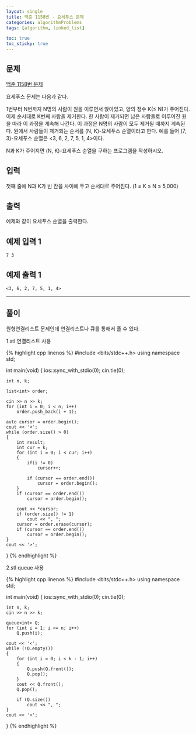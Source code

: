 ```yaml
---
layout: single
title: 백준 1158번 - 요세푸스 문제
categories: algorithmProblems
tags: [algorithm, linked_list]

toc: true
toc_sticky: true
---
```


## 문제
[백준 1158번 문제](https://www.acmicpc.net/problem/1158)

요세푸스 문제는 다음과 같다.

1번부터 N번까지 N명의 사람이 원을 이루면서 앉아있고, 양의 정수 K(≤ N)가 주어진다. 이제 순서대로 K번째 사람을 제거한다. 한 사람이 제거되면 남은 사람들로 이루어진 원을 따라 이 과정을 계속해 나간다. 이 과정은 N명의 사람이 모두 제거될 때까지 계속된다. 원에서 사람들이 제거되는 순서를 (N, K)-요세푸스 순열이라고 한다. 예를 들어 (7, 3)-요세푸스 순열은 <3, 6, 2, 7, 5, 1, 4>이다.

N과 K가 주어지면 (N, K)-요세푸스 순열을 구하는 프로그램을 작성하시오.

## 입력

첫째 줄에 N과 K가 빈 칸을 사이에 두고 순서대로 주어진다. (1 ≤ K ≤ N ≤ 5,000)

## 출력

예제와 같이 요세푸스 순열을 출력한다.

## 예제 입력 1

```
7 3
```

## 예제 출력 1

```
<3, 6, 2, 7, 5, 1, 4>
```

---

## 풀이
원형연결리스트 문제인데 연결리스트나 큐를 통해서 풀 수 있다.


1.stl 연결리스트 사용

{% highlight cpp linenos %}
#include <bits/stdc++.h>
using namespace std;

int main(void)
{
	ios::sync_with_stdio(0);
	cin.tie(0);

	int n, k;

	list<int> order;

	cin >> n >> k;
	for (int i = 0; i < n; i++)
		order.push_back(i + 1);

	auto cursor = order.begin();
	cout << '<';
	while (order.size() > 0)
	{
		int result;
		int cur = k;
		for (int i = 0; i < cur; i++)
		{
			if(i != 0)
				cursor++;

			if (cursor == order.end())
				cursor = order.begin();
		}
		if (cursor == order.end())
			cursor = order.begin();

		cout << *cursor;
		if (order.size() != 1)
			cout << ", ";
		cursor = order.erase(cursor);
		if (cursor == order.end())
			cursor = order.begin();
	}
	cout << '>';
}
{% endhighlight %}

2.stl queue 사용

{% highlight cpp linenos %}
#include <bits/stdc++.h>
using namespace std;

int main(void) 
{
    ios::sync_with_stdio(0);
    cin.tie(0);
    
    int n, k;
    cin >> n >> k;
    
    queue<int> Q;
    for (int i = 1; i <= n; i++) 
	    Q.push(i);
	
    cout << '<';
    while (!Q.empty()) 
    {
        for (int i = 0; i < k - 1; i++) 
        {
            Q.push(Q.front());
            Q.pop();
        }
        cout << Q.front();
        Q.pop();
        
        if (Q.size()) 
	        cout << ", ";
    }
    cout << '>';
}
{% endhighlight %}